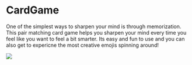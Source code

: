 # CardGame

One of the simplest ways to sharpen your mind is through memorization. This pair matching card game helps you sharpen your mind every time you feel like you want to feel a bit smarter. Its easy and fun to use and you can also get to expericne the most creative emojis spinning around!

![](https://media.giphy.com/media/YPKL7H8C0nhZmJasIe/giphy.gif)
